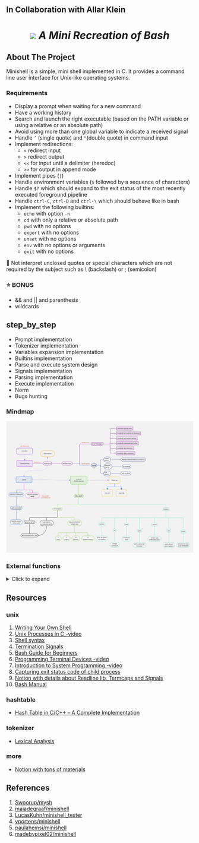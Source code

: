 ## In Collaboration with Allar Klein
<h1 align="center">
	<img src="https://github.com/lkilpela/42-project-badges/blob/main/badges/minishelle.png" />
    <b><i>A Mini Recreation of Bash</i></b><br>

</h1>

## About The Project

Minishell is a simple, mini shell implemented in C. It provides a command line user interface for Unix-like operating systems.

### Requirements
- Display a prompt when waiting for a new command
- Have a working history
- Search and launch the right executable (based on the PATH variable or using a relative or an absolute path)
- Avoid using more than one global variable to indicate a received signal
- Handle `’` (single quote) and `"`(double quote) in command input
- Implement redirections:
	- `<` redirect input
	- `>` redirect output
 	- `<<` for input until a delimiter (heredoc)
  	- `>>` for output in append mode
- Implement pipes (`|`)
- Handle environment variables (`$` followed by a sequence of characters)
- Handle `$?` which should expand to the exit status of the most recently executed foreground pipeline
- Handle `ctrl-C`, `ctrl-D` and `ctrl-\` which should behave like in bash
- Implement the following builtins: 
    - `echo` with option `-n`
    - `cd` with only a relative or absolute path
    - `pwd` with no options
    - `export` with no options
    - `unset` with no options
    - `env` with no options or arguments
    - `exit` with no options

🚫 Not interpret unclosed quotes or special characters which are not required by the subject such as \ (backslash) or ; (semicolon)

### ⭐ BONUS
- && and || and parenthesis
- wildcards

## step_by_step

* Prompt implementation
* Tokenizer implementation
* Variables expansion implementation
* Builtins implementation
* Parse and execute system design
* Signals implementation
* Parsing implementation
* Execute implementation
* Norm
* Bugs hunting

### Mindmap

![mindmap](https://github.com/lkilpela/minishell/blob/main/doc/Mind%20Maps.jpg)

### External functions
<details>
  <summary>Click to expand </summary>

| Name | Description |
| --- | --- |
| `libft` | A library of reproduction standard C library functions.|
| `readline` | Reads a line from the terminal and returns it.|
| `rl_clear_history`, `rl_on_new_line`, `rl_replace_line`, `rl_redisplay`, `add_history` | Functions from the readline library used to manipulate the command line history.|
| `printf`| Prints formatted output to stdout.|
| `malloc, free`| Functions for dynamic memory allocation.|
| `write`| Writes data to a file descriptor.|
| `access`| Checks the accessibility of a file.|
| `open, read, close`| Functions to open, read from, and close a file.|
| `fork`| Creates a new process by duplicating the existing process.|
| `wait, waitpid, wait3, wait4`| Functions to make a process wait until its child processes stop or terminate.|
| `signal, sigaction, sigemptyset, sigaddset, kill`| Functions for handling signals.|
| `exit`| Terminates a process.|
| `getcwd, chdir`| Functions to get and change the current working directory.|
| `stat, lstat, fstat`| Functions to get file status.|
| `unlink`| Deletes a name from the filesystem.|
| `execve`| Executes a program.|
| `dup, dup2`| Functions to duplicate a file descriptor.|
| `pipe`| Creates a pipe.|
| `opendir, readdir, closedir`| Functions to open, read from, and close a directory.|
| `strerror, perror`| Functions to handle errors.|
| `isatty, ttyname, ttyslot, ioctl`| Functions for handling terminal I/O.|
| `getenv`| Gets an environment variable.|
| `tcsetattr, tcgetattr`| Functions to get and set terminal attributes.|
| `tgetent, tgetflag, tgetnum, tgetstr, tgoto, tputs`| Functions from the termcap library used for terminal handling.|
	
</details>

## Resources

### unix
1. [Writing Your Own Shell](https://www.cs.purdue.edu/homes/grr/SystemsProgrammingBook/Book/Chapter5-WritingYourOwnShell.pdf)
2. [Unix Processes in C -video](https://www.youtube.com/playlist?list=PLfqABt5AS4FkW5mOn2Tn9ZZLLDwA3kZUY)
3. [Shell syntax](https://pubs.opengroup.org/onlinepubs/009695399/utilities/xcu_chap02.html)
4. [Termination Signals](https://www.gnu.org/software/libc/manual/html_node/Termination-Signals.html)
5. [Bash Guide for Beginners](https://tldp.org/LDP/Bash-Beginners-Guide/html/index.html)
6. [Programming Terminal Devices -video](https://www.youtube.com/watch?v=t5sC6G73oo4)
7. [Introduction to System Programming -video](https://www.youtube.com/watch?v=qThI-U34KYs&list=PL7B2bn3G_wfC-mRpG7cxJMnGWdPAQTViW)
8. [Capturing exit status code of child process](https://stackoverflow.com/questions/27306764/capturing-exit-status-code-of-child-process)
9. [Notion with details about Readline lib, Termcaps and Signals](https://www.notion.so/Minishell-e856e9af377f44b588e5fe120d4b6e2a)
10. [Bash Manual](https://www.gnu.org/software/bash/manual/bash.html)

### hashtable
* [Hash Table in C/C++ – A Complete Implementation](https://www.journaldev.com/35238/hash-table-in-c-plus-plus)

### tokenizer
* [Lexical Analysis](https://en.wikipedia.org/wiki/Lexical_analysis)

### more
* [Notion with tons of materials](https://www.notion.so/Minishell-Materials-7bbd45a806e04395ab578ca3f805806c)

## References
1. [Swoorup/mysh](https://github.com/Swoorup/mysh)
2. [maiadegraaf/minishell](https://github.com/maiadegraaf/minishell)
3. [LucasKuhn/minishell_tester](https://github.com/LucasKuhn/minishell_tester)
4. [vportens/minishell](https://github.com/vportens/minishell)
5. [paulahemsi/minishell](https://github.com/paulahemsi/minishell)
6. [madebypixel02/minishell](https://github.com/madebypixel02/minishell?tab=readme-ov-file)

